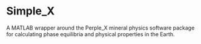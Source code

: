 # Simple_X
A MATLAB wrapper around the Perple_X mineral physics software package for calculating phase equilibria and physical properties in the Earth.
